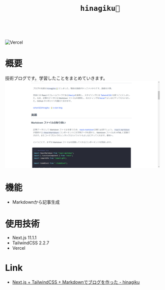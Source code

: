 <h1>
  <div align="center">
    <code>
      <strong>
        hinagiku🌼
      </strong>
    </code>
  </div>
</h1>

![Vercel](https://therealsujitk-vercel-badge.vercel.app/?app=hinagiku&style=flat)

# 概要
技術ブログです。学習したことをまとめていきます。
![](hinagiku.png)

# 機能
- Markdownから記事生成

# 使用技術
- Next.js 11.1.1
- TailwindCSS 2.2.7
- Vercel

# Link
- [Next.js + TailwindCSS + Markdownでブログを作った - hinagiku](https://hinagiku.vercel.app/posts/making-blog)
